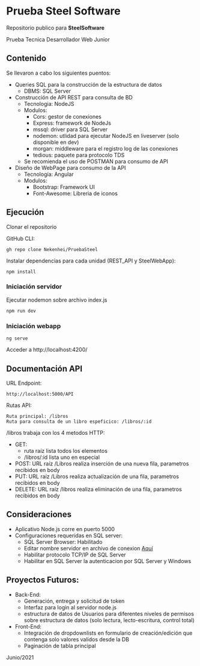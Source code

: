 # Prueba Steel Software

Repositorio publico para **SteelSoftware**

Prueba Tecnica Desarrollador Web Junior

## Contenido

Se llevaron a cabo los siguientes puentos: 

* Queries SQL para la construcción de la estructura de datos
  * DBMS: SQL Server
* Construcción de API REST para consulta de BD
  * Tecnologia: NodeJS
  * Modulos:
    * Cors: gestor de conexiones
    * Express: framework de NodeJs
    * mssql: driver para SQL Server
    * nodemon: utlidad para ejecutar NodeJS en liveserver (solo disponible en dev)
    * morgan: middleware para el registro log de las conexiones
    * tedious: paquete para protocolo TDS  
   * Se recomienda el uso de POSTMAN para consumo de API
* Diseño de WebPage para consumo de la API 
  * Tecnología: Angular
  * Modulos:
    * Bootstrap: Framework UI
    * Font-Awesome: Libreria de iconos

## Ejecución

Clonar el repositorio 

GitHub CLI:
```
gh repo clone Nekenhei/PruebaSteel
```

Instalar dependencias para cada unidad (REST_API y SteelWebApp):
```
npm install
```

### Iniciación servidor
Ejecutar nodemon sobre archivo index.js
```
npm run dev
```

### Iniciación webapp
```
ng serve
```

Acceder a http://localhost:4200/

## Documentación API 

URL Endpoint: 
```
http://localhost:5000/API
```

Rutas API:
```
Ruta principal: /libros
Ruta para consulta de un libro espeficico: /libros/:id
```

/libros trabaja con los 4 metodos HTTP: 
* GET: 
  * ruta raíz lista todos los elementos
  * /libros/:id lista uno en especial
* POST: URL raíz /Libros realiza inserción de una nueva fila, parametros recibidos en body
* PUT: URL raíz /Libros realiza actualización de una fila, parametros recibidos en body
* DELETE: URL raíz /libros realiza eliminación de una fila, parametros recibidos en body

## Consideraciones  

* Aplicativo Node.js corre en puerto 5000
* Configuraciones requeridas en SQL server:
  * SQL Server Browser: Habilitado
  * Editar nombre servidor en archivo de conexion [Aquí](https://github.com/Nekenhei/PruebaSteel/blob/main/REST_API/connection.js)
  * Habilitar protocolo TCP/IP de SQL Server
  * Habilitar en SQL Server la autenticacion por SQL Server y Windows

## Proyectos Futuros:

* Back-End:
  * Generación, entrega y solicitud de token
  * Interfaz para login al servidor node.js
  * estructura de datos de Usuarios para diferentes niveles de permisos sobre estructura de datos (solo lectura, lecto-escritura, control total) 
* Front-End:
  * Integración de dropdownlists en formulario de creación/edición que contenga solo valores validos desde la DB
  * Paginación de tabla principal



Junio/2021
